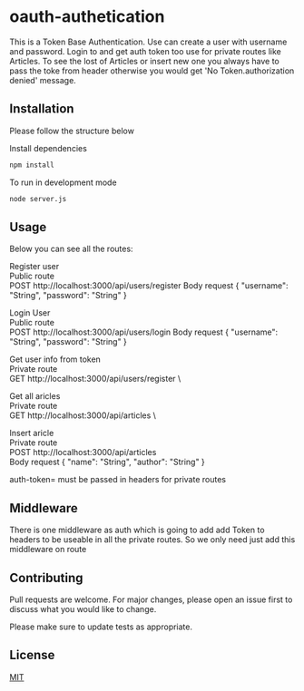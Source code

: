 # oauth-authetication
This is a Token Base Authentication. Use can create a user with username and password.
Login to and get auth token too use for private routes like Articles. To see the lost of Articles or insert new one you always have to pass the toke from header otherwise you would get 'No Token.authorization denied' message.
## Installation

Please follow the structure below 

Install dependencies
```bash
npm install 
```
To run in development mode
```bash
node server.js
```

## Usage
Below you can see all the routes:

Register user\
Public route\
POST http://localhost:3000/api/users/register
Body request
{
    "username": "String",
    "password": "String"
}

Login User\
Public route\
POST http://localhost:3000/api/users/login
Body request
{
    "username": "String",
    "password": "String"
}

Get user info from token\
Private route\
GET http://localhost:3000/api/users/register \

Get all aricles\
Private route\
GET http://localhost:3000/api/articles \

Insert aricle\
Private route\
POST http://localhost:3000/api/articles \
Body request
{
    "name": "String",
    "author": "String"
}

auth-token=<Token> must be passed in headers for private routes

## Middleware
There is one middleware as auth which is going to add add Token to headers to be useable in all the private routes. So we only need just add this middleware on route

## Contributing
Pull requests are welcome. For major changes, please open an issue first to discuss what you would like to change.

Please make sure to update tests as appropriate.

## License
[MIT](https://choosealicense.com/licenses/mit/)